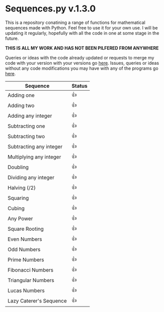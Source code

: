 # Sequences.py v.1.3.0
This is a repository conatining a range of functions for mathematical sequences made with Python. Feel free to use it for your own use. I will be updating it regularly, hopefully with all the code in one at some stage in the future.

**THIS IS ALL MY WORK AND HAS NOT BEEN PILFERED FROM ANYWHERE**

Queries or ideas with the code already updated or requests to merge my code with your version with your versions go [here](https://github.com/M-Python13/Sequences.py/pulls). Issues, queries or ideas without any code modifications you may have with any of the programs go [here](https://github.com/M-Python13/Sequences.py/issues).

| Sequence  | Status |
| ------------- | ------------- |
| Adding one  | :+1: |
| Adding two  | :+1:  |
| Adding any integer  | :+1:  |
| Subtracting one  | :+1:  |
| Subtracting two  | :+1:  |
| Subtracting any integer  | :+1:  |
| Multiplying any integer  | :+1:  |
| Doubling  | :+1:  |
| Dividing any integer  | :+1:  |
| Halving (/2)  | :+1:  |
| Squaring  | :+1:  |
| Cubing  | :+1:  |
| Any Power  | :+1:  |
| Square Rooting  | :+1:  |
| Even Numbers  | :+1:  |
| Odd Numbers  | :+1:  |
| Prime Numbers  | :+1:  |
| Fibonacci Numbers  | :+1:  |
| Triangular Numbers  | :+1:  |
| Lucas Numbers  | :+1:  |
| Lazy Caterer's Sequence  | :+1:  |

